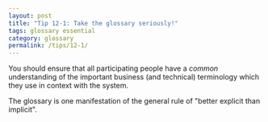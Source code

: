```yaml
---
layout: post
title: "Tip 12-1: Take the glossary seriously!"
tags: glossary essential
category: glossary
permalink: /tips/12-1/
---
```


You should ensure that all participating people have a _common_ understanding of the 
important business (and technical) terminology which they use in context with the system.

The glossary is one manifestation of the general rule of "better explicit than implicit".
